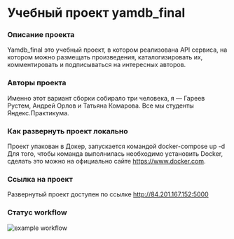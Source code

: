 # Учебный проект yamdb_final 

### Описание проекта
Yamdb_final это учебный проект, в котором реализована API сервиса, 
на котором можно размещать произведения, каталогизировать их, 
комментировать и подписываться на интересных авторов. 

### Авторы проекта
Именно этот вариант сборки собирало три человека, я — Гареев Рустем, Андрей Орлов и Татьяна Комарова. Все мы студенты Яндекс.Практикума. 

### Как развернуть проект локально
Проект упакован в Докер, запускается командой
    docker-compose up -d
Для того, чтобы команда выполнилась необходимо установить Docker, сделать это можно на официально сайте https://www.docker.com.

### Ссылка на проект
Развернутый проект доступен по ссылке http://84.201.167.152:5000


### Статус workflow
![example workflow](https://github.com/rustemgareyev/yamdb_final/actions/workflows/yamdb_workflow/badge.svg)
